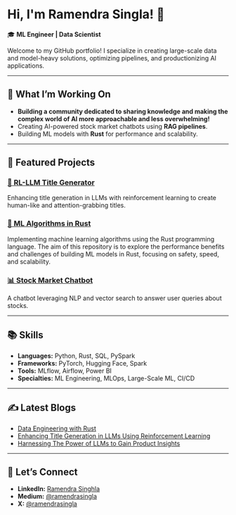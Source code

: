 # Hi, I'm Ramendra Singla! 👋

🎓 **ML Engineer | Data Scientist**

Welcome to my GitHub portfolio! I specialize in creating large-scale data and model-heavy solutions, optimizing pipelines, and productionizing AI applications.

---

## 🔭 **What I’m Working On**
- **Building a community dedicated to sharing knowledge and making the complex world of AI more approachable and less overwhelming!**
- Creating AI-powered stock market chatbots using **RAG pipelines**.
- Building ML models with **Rust** for performance and scalability.

---

## 🚀 **Featured Projects**
### [🧠 RL-LLM Title Generator](https://github.com/ramendrasingla/RL-LLM-Based-Title-Generator)
Enhancing title generation in LLMs with reinforcement learning to create human-like and attention-grabbing titles.

### [🦀 ML Algorithms in Rust](https://github.com/ramendrasingla/ml_algorithms_in_rust)
Implementing machine learning algorithms using the Rust programming language. The aim of this repository is to explore the performance benefits and challenges of building ML models in Rust, focusing on safety, speed, and scalability.

### [📊 Stock Market Chatbot](https://github.com/ramendrasingla/stock-market-chatbot)
A chatbot leveraging NLP and vector search to answer user queries about stocks.

---

## 📚 **Skills**
- **Languages:** Python, Rust, SQL, PySpark
- **Frameworks:** PyTorch, Hugging Face, Spark
- **Tools:** MLflow, Airflow, Power BI
- **Specialties:** ML Engineering, MLOps, Large-Scale ML, CI/CD

---

## ✍️ **Latest Blogs**
- [Data Engineering with Rust](https://levelup.gitconnected.com/data-engineering-with-rust-0a3a0860bda6?sk=7b7ed6f1f3298194929ae427dfd80cc3)
- [Enhancing Title Generation in LLMs Using Reinforcement Learning](https://levelup.gitconnected.com/enhancing-title-generation-in-llms-using-reinforcement-learning-e4bdc535c011?sk=fd39245f2169ebaa077b6056d28794f7)
- [Harnessing The Power of LLMs to Gain Product Insights](https://pub.towardsai.net/harnessing-the-power-of-llms-to-gain-product-insights-ec036bbe51c7)

---

## 💬 **Let’s Connect**
- **LinkedIn:** [Ramendra Singhla](https://linkedin.com/in/ramendrasingla)
- **Medium:** [@ramendrasingla](https://medium.com/@ramendrasingla)
- **X:** [@ramendrasingla](https://x.com/@singla_ram99)
